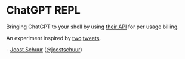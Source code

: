 # ChatGPT REPL

Bringing ChatGPT to your shell by using [their API](https://platform.openai.com/docs/guides/chat) for per usage billing.

An experiment inspired by [two](https://twitter.com/sandbags/status/1631933273487048704) [tweets](https://twitter.com/joostschuur/status/1631948339599093763).

\- [Joost Schuur](https://joostschuur.com) ([@joostschuur](https://twitter.com/joostschuur))
